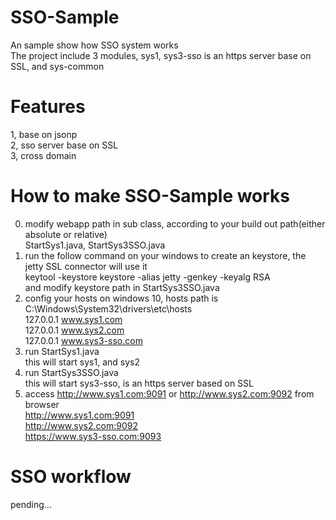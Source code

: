 # SSO-Sample
An sample show how SSO system works  
The project include 3 modules, sys1, sys3-sso is an https server base on SSL, and sys-common

# Features
1, base on jsonp  
2, sso server base on SSL  
3, cross domain

# How to make SSO-Sample works  
0. modify webapp path in sub class, according to your build out path(either absolute or relative)  
    StartSys1.java, StartSys3SSO.java
0. run the follow command on your windows to create an keystore, the jetty SSL connector will use it  
    keytool -keystore keystore -alias jetty -genkey -keyalg RSA  
    and modify keystore path in StartSys3SSO.java
0. config your hosts on windows 10, hosts path is C:\Windows\System32\drivers\etc\hosts  
    127.0.0.1	www.sys1.com  
    127.0.0.1	www.sys2.com  
    127.0.0.1	www.sys3-sso.com  
1. run StartSys1.java  
    this will start sys1, and sys2  
2. run StartSys3SSO.java  
    this will start sys3-sso, is an https server based on SSL  
3. access http://www.sys1.com:9091 or http://www.sys2.com:9092 from browser  
    http://www.sys1.com:9091  
    http://www.sys2.com:9092  
    https://www.sys3-sso.com:9093  
    
# SSO workflow  
pending...
